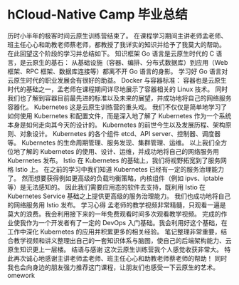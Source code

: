 # hCloud-Native Camp 毕业总结
历时小半年的极客时间云原生训练营结束了。
在课程学习期间主讲老师孟老师、班主任心心和助教老师蔡老师，都教授了我详实的知识并给予了我莫大的帮助。
在此回望这个阶段的学习并总结如下。
知识框架
Go 语言是云原生时代的 C 语言，是云原生的基石：
从基础设施（容器、编排、分布式数据库）到应用（Web 框架、RPC 框架、数据库连接等）都离不开 Go 语言的身影。
学习好 Go 语言对云原生时代的职业发展会有很好的助益。
Docker 与容器标准：
容器也是云原生时代的基础之一，孟老师在课程期间详尽地展示了容器相关的 Linux 技术。
同时我们也了解到容器目前最先进的标准以及未来的展望，并成功地将自己的网络服务容器化。
Kubernetes
这是云原生训练营的重头戏。
我们不仅仅是简单地学习了如何使用 Kubernetes 和配置文件，而是深入地了解了 Kubernetes 作为一个系统本身是如何走向其今天的设计的。
Kubernetes 的前世今生以及发展历程、架构原则、对象设计。
Kubernetes 的各个组件 etcd、API server、控制器、调度器等。
Kubernetes 的生命周期管理、服务发现、集群管理、运维。
以上我们全方位地了解的 Kubernetes 的使用、设计、运维，并成功地将自己的网络服务用 Kubernetes 发布。
Istio
在 Kubernetes 的基础上，我们将视野拓宽到了服务网格 Istio 上。
在之前的学习中我们知道 Kubernetes 已经有一定的服务治理能力了。
然而想要获得例如更高级的负载均衡策略，内核组件（例如 ipvs、iptable 等）是无法感知的。
因此我们需要应用态的软件去支持，既利用 Istio 在 Kubernetes Service 基础之上提供更高级的服务治理能力。
我们也成功地将自己的网络服务用 Istio 发布。
学习心得
孟老师的教学视频非常精髓，只观看一遍是莫大的浪费。我会利用接下来的一年免费观看时间多次观看教学视频。
完成的作业使我作为一个开发者有了一定的 DevOps 入门基础。我会利用好这个基础，在工作中深化 Kubernetes 的应用并积累更多的相关经验。
笔记整理非常重要，结合教学视频和讲义整理出自己的一套知识体系与脑图，使自己的后端架构能力、云原生知识更上一层楼。
结语与感谢
这次云原生训练营我个人感觉收获非常大。
特此再次诚心地感谢主讲老师孟老师、班主任心心和助教老师蔡老师的帮助！
同时我也会向身边的朋友强力推荐这门课程，让朋友们也感受一下云原生的艺术。omework
